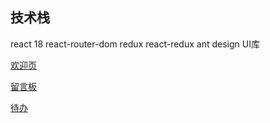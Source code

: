 ## 技术栈
react 18
react-router-dom
redux  react-redux
ant design UI库

[欢迎页](./src/assets/home.png)

[留言板](./src/assets/msgBoard.png)

[待办](./src/assets/todo.png)
